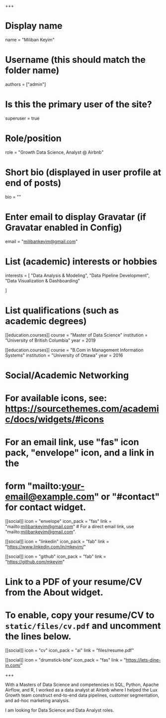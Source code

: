 +++
# Display name
name = "Miliban Keyim"

# Username (this should match the folder name)
authors = ["admin"]

# Is this the primary user of the site?
superuser = true

# Role/position
role = "Growth Data Science, Analyst @ Airbnb"

# Short bio (displayed in user profile at end of posts)
bio = ""

# Enter email to display Gravatar (if Gravatar enabled in Config)
email = "milibankeyim@gmail.com"

# List (academic) interests or hobbies
interests = [
  "Data Analysis & Modeling",
  "Data Pipeline Development",
  "Data Visualization & Dashboarding"
  
]


# List qualifications (such as academic degrees)
[[education.courses]]
  course = "Master of Data Science"
  institution = "University of British Columbia"
  year = 2019

[[education.courses]]
  course = "B.Com in Management Information Systems"
  institution = "University of Ottawa"
  year = 2016


# Social/Academic Networking
# For available icons, see: https://sourcethemes.com/academic/docs/widgets/#icons
#   For an email link, use "fas" icon pack, "envelope" icon, and a link in the
#   form "mailto:your-email@example.com" or "#contact" for contact widget.

[[social]]
  icon = "envelope"
  icon_pack = "fas"
  link = "mailto:milibankeyim@gmail.com"  # For a direct email link, use "mailto:milibankeyim@gmail.com".

[[social]]
  icon = "linkedin"
  icon_pack = "fab"
  link = "https://www.linkedin.com/in/mkeyim/"

[[social]]
  icon = "github"
  icon_pack = "fab"
  link = "https://github.com/mkeyim"
  


# Link to a PDF of your resume/CV from the About widget.
# To enable, copy your resume/CV to `static/files/cv.pdf` and uncomment the lines below.
[[social]]
   icon = "cv"
   icon_pack = "ai"
   link = "files/resume.pdf"
   
[[social]]
  icon = "drumstick-bite"
  icon_pack = "fas"
  link = "https://lets-dine-in.com/"

+++

With a Masters of Data Science and competencies in SQL, Python, Apache Airflow, and R, I worked as a data analyst at Airbnb where I helped the Lux Growth team construct end-to-end data pipelines, customer segmentation, and ad-hoc marketing analysis.

I am looking for Data Science and Data Analyst roles.
